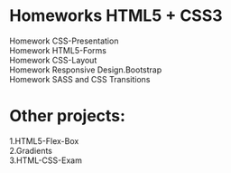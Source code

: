 Homeworks HTML5 + CSS3
=============


Homework CSS-Presentation<br/>
Homework HTML5-Forms<br/>
Homework CSS-Layout<br/>
Homework Responsive Design.Bootstrap<br/>
Homework SASS and CSS Transitions<br/>




Оther projects:
==============

1.HTML5-Flex-Box<br/>
2.Gradients<br/>
3.HTML-CSS-Exam